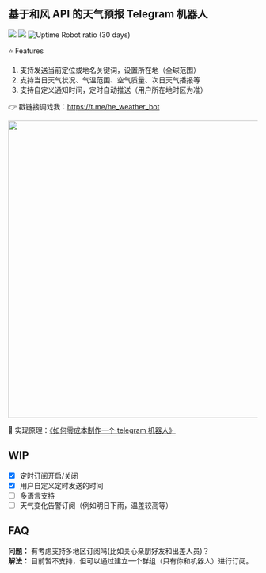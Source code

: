 ## 基于和风 API 的天气预报 Telegram 机器人

![](https://img.shields.io/github/v/release/daya0576/he-weather-bot.svg)
![](https://img.shields.io/badge/Bot%20API-5.1-blue?logo=telegram)
![Uptime Robot ratio (30 days)](https://img.shields.io/uptimerobot/ratio/m787647728-b1a273391c2ad5c526b1c605)

⭐️ Features

1. 支持发送当前定位或地名关键词，设置所在地（全球范围）
2. 支持当日天气状况、气温范围、空气质量、次日天气播报等
3. 支持自定义通知时间，定时自动推送（用户所在地时区为准）

👉 戳链接调戏我：https://t.me/he_weather_bot   

<img src="https://github.com/daya0576/he-weather-bot/blob/fdd4d924943ab6036646cc6d7b7888fc71b9d3e2/img/2021-02-21%2015-49-06.gifcask.2021-02-21%2017_20_45.gif" width="600">

🚀 实现原理：[《如何零成本制作一个 telegram 机器人》](https://changchen.me/blog/20210221/buld-telegram-bot-from-scratch/)

## WIP

- [x] 定时订阅开启/关闭
- [x] 用户自定义定时发送的时间
- [ ] 多语言支持
- [ ] 天气变化告警订阅（例如明日下雨，温差较高等）

## FAQ

**问题：** 有考虑支持多地区订阅吗(比如关心亲朋好友和出差人员)？   
**解法：** 目前暂不支持，但可以通过建立一个群组（只有你和机器人）进行订阅。
